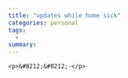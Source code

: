 ```yaml
---
title: "updates while home sick"
categories: personal
tags:
  -
summary: 
---
```

	<p>&#8212;&#8212;-</p>
